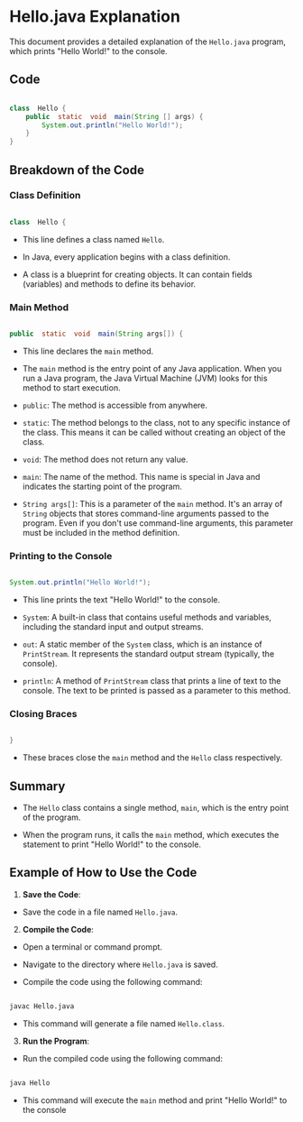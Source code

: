 ﻿
  

# Hello.java Explanation

  

This document provides a detailed explanation of the `Hello.java` program, which prints "Hello World!" to the console.

  

## Code

  

```java

class  Hello {
	public  static  void  main(String [] args) {
		System.out.println("Hello World!");
	}
}

```

  

## Breakdown of the Code

  

### Class Definition

  

```java

class  Hello {

```

- This line defines a class named `Hello`.

- In Java, every application begins with a class definition.

- A class is a blueprint for creating objects. It can contain fields (variables) and methods to define its behavior.

  

### Main Method

  

```java

public  static  void  main(String args[]) {

```

- This line declares the `main` method.

- The `main` method is the entry point of any Java application. When you run a Java program, the Java Virtual Machine (JVM) looks for this method to start execution.

-  `public`: The method is accessible from anywhere.

-  `static`: The method belongs to the class, not to any specific instance of the class. This means it can be called without creating an object of the class.

-  `void`: The method does not return any value.

-  `main`: The name of the method. This name is special in Java and indicates the starting point of the program.

-  `String args[]`: This is a parameter of the `main` method. It's an array of `String` objects that stores command-line arguments passed to the program. Even if you don't use command-line arguments, this parameter must be included in the method definition.

  

### Printing to the Console

  

```java

System.out.println("Hello World!");

```

- This line prints the text "Hello World!" to the console.

-  `System`: A built-in class that contains useful methods and variables, including the standard input and output streams.

-  `out`: A static member of the `System` class, which is an instance of `PrintStream`. It represents the standard output stream (typically, the console).

-  `println`: A method of `PrintStream` class that prints a line of text to the console. The text to be printed is passed as a parameter to this method.

  

### Closing Braces

  

```java

}

```

- These braces close the `main` method and the `Hello` class respectively.

  

## Summary

  

- The `Hello` class contains a single method, `main`, which is the entry point of the program.

- When the program runs, it calls the `main` method, which executes the statement to print "Hello World!" to the console.

  

## Example of How to Use the Code

  

1.  **Save the Code**:

- Save the code in a file named `Hello.java`.

  

2.  **Compile the Code**:

- Open a terminal or command prompt.

- Navigate to the directory where `Hello.java` is saved.

- Compile the code using the following command:

```sh

javac Hello.java

```

- This command will generate a file named `Hello.class`.

  

3.  **Run the Program**:

- Run the compiled code using the following command:

```sh

java Hello

```

- This command will execute the `main` method and print "Hello World!" to the console
